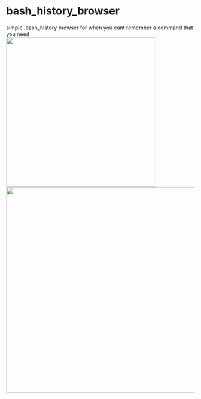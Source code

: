 # bash_history_browser
simple .bash_history browser for when you cant remember a command that you need <br>
<img src="https://user-images.githubusercontent.com/102482527/167261335-f2ae4e09-5612-4876-91a5-b0bfc01b1bc2.png" width="400" />
<img src="https://user-images.githubusercontent.com/102482527/167261337-8df3afc8-43a6-4899-bc0e-358ce7418de3.png " width="550" />
